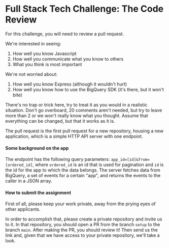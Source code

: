 # Full Stack Tech Challenge: The Code Review

For this challenge, you will need to review a pull request. 

We're interested in seeing: 

1. How well you know Javascript
2. How well you communicate what you know to others
3. What you think is most important

We're not worried about: 

1. How well you know Express (although it wouldn't hurt)
2. How well you know how to use the BigQuery SDK (it's there, but it won't bite)

There's no trap or trick here, try to treat it as you would in a realistic situation. Don't go overboard, 20 comments aren't needed, but try to leave more than 2 or we won't really know what you thought. Assume that everything can be changed, but that it works as it is.

The pull request is the first pull request for a new repository, housing a new application, which is a simple HTTP API server with one endpoint. 

#### Some background on the app

The endpoint has the following query parameters: `app_id=[id]&from=[ordered_id]`, where `ordered_id` is an id that is used for pagination and `id` is the id for the app to which the data belongs. The server fetches data from BigQuery, a set of events for a certain "app", and returns the events to the caller in a JSON array.

#### How to submit the assignment

First of all, please keep your work private, away from the prying eyes of other applicants. 

In order to accomplish that, please create a private repository and invite us to it. In that repository, you should open a PR from the branch `setup` to the branch `main`. After making the PR, you should review it! Then send us the link and, given that we have access to your private repository, we'll take a look.






